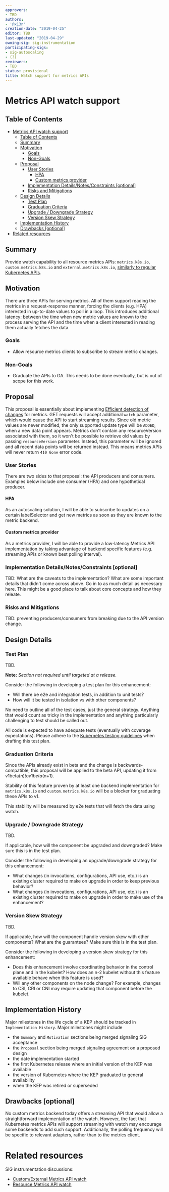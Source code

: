 ```yaml
---
approvers:
- TBD
authors:
- '@x13n'
creation-date: "2019-04-25"
editor: TBD
last-updated: "2019-04-29"
owning-sig: sig-instrumentation
participating-sigs:
- sig-autoscaling
- (?)
reviewers:
- TBD
status: provisional
title: Watch support for metrics APIs
---
```

# Metrics API watch support

## Table of Contents

 * [Metrics API watch support](#metrics-api-watch-support)
    * [Table of Contents](#table-of-contents)
    * [Summary](#summary)
    * [Motivation](#motivation)
       * [Goals](#goals)
       * [Non-Goals](#non-goals)
    * [Proposal](#proposal)
       * [User Stories](#user-stories)
          * [HPA](#hpa)
          * [Custom metrics provider](#custom-metrics-provider)
       * [Implementation Details/Notes/Constraints [optional]](#implementation-detailsnotesconstraints-optional)
       * [Risks and Mitigations](#risks-and-mitigations)
    * [Design Details](#design-details)
       * [Test Plan](#test-plan)
       * [Graduation Criteria](#graduation-criteria)
       * [Upgrade / Downgrade Strategy](#upgrade--downgrade-strategy)
       * [Version Skew Strategy](#version-skew-strategy)
    * [Implementation History](#implementation-history)
    * [Drawbacks [optional]](#drawbacks-optional)
 * [Related resources](#related-resources)

## Summary

Provide watch capability to all resource metrics APIs: `metrics.k8s.io`,
`custom.metrics.k8s.io` and `external.metrics.k8s.io`, [similarly to regular
Kubernetes APIs](https://kubernetes.io/docs/reference/using-api/api-concepts/#efficient-detection-of-changes).

## Motivation

There are three APIs for serving metrics. All of them support reading the
metrics in a request-response manner, forcing the clients (e.g. HPA) interested
in up-to-date values to poll in a loop. This introduces additional latency:
between the time when new metric values are known to the process serving the
API and the time when a client interested in reading them actually fetches the
data.

### Goals

- Allow resource metrics clients to subscribe to stream metric changes.

### Non-Goals

- Graduate the APIs to GA. This needs to be done eventually, but is out of scope
  for this work.

## Proposal

This proposal is essentially about implementing [Efficient detection of
changes](https://kubernetes.io/docs/reference/using-api/api-concepts/#efficient-detection-of-changes)
for metrics. GET requests will accept additional `watch` parameter, which would
cause the API to start streaming results. Since old metric values are never
modified, the only supported update type will be `ADDED`, when a new data point
appears. Metrics don't contain any resourceVersion associated with them, so it
won't be possible to retrieve old values by passing `resourceVersion` parameter.
Instead, this parameter will be ignored and all recent data points will be
returned instead. This means metrics APIs will never return `410 Gone` error
code.

### User Stories

There are two sides to that proposal: the API producers and consumers. Examples
below include one consumer (HPA) and one hypothetical producer.

#### HPA

As an autoscaling solution, I will be able to subscribe to updates on a certain
labelSelector and get new metrics as soon as they are known to the metric
backend.

#### Custom metrics provider

As a metrics provider, I will be able to provide a low-latency Metrics API
implementation by taking advantage of backend specific features (e.g. streaming
APIs or known best polling interval).

### Implementation Details/Notes/Constraints [optional]

TBD:
What are the caveats to the implementation?
What are some important details that didn't come across above.
Go in to as much detail as necessary here.
This might be a good place to talk about core concepts and how they releate.

### Risks and Mitigations

TBD: preventing producers/consumers from breaking due to the API version change.

## Design Details

### Test Plan

TBD.

**Note:** *Section not required until targeted at a release.*

Consider the following in developing a test plan for this enhancement:
- Will there be e2e and integration tests, in addition to unit tests?
- How will it be tested in isolation vs with other components?

No need to outline all of the test cases, just the general strategy.
Anything that would count as tricky in the implementation and anything particularly challenging to test should be called out.

All code is expected to have adequate tests (eventually with coverage expectations).
Please adhere to the [Kubernetes testing guidelines][testing-guidelines] when drafting this test plan.

[testing-guidelines]: https://git.k8s.io/community/contributors/devel/sig-testing/testing.md

### Graduation Criteria

Since the APIs already exist in beta and the change is backwards-compatible,
this proposal will be applied to the beta API, updating it from v1beta$(n) to
v1beta$(n+1).

Stability of this feature proven by at least one backend implementation for
`metrics.k8s.io` and `custom.metrics.k8s.io` will be a blocker for graduating
these APIs to v1.

This stability will be measured by e2e tests that will fetch the data using
watch.

### Upgrade / Downgrade Strategy

TBD.

If applicable, how will the component be upgraded and downgraded? Make sure this is in the test plan.

Consider the following in developing an upgrade/downgrade strategy for this enhancement:
- What changes (in invocations, configurations, API use, etc.) is an existing cluster required to make on upgrade in order to keep previous behavior?
- What changes (in invocations, configurations, API use, etc.) is an existing cluster required to make on upgrade in order to make use of the enhancement?

### Version Skew Strategy

TBD.

If applicable, how will the component handle version skew with other components? What are the guarantees? Make sure
this is in the test plan.

Consider the following in developing a version skew strategy for this enhancement:
- Does this enhancement involve coordinating behavior in the control plane and in the kubelet? How does an n-2 kubelet without this feature available behave when this feature is used?
- Will any other components on the node change? For example, changes to CSI, CRI or CNI may require updating that component before the kubelet.

## Implementation History

Major milestones in the life cycle of a KEP should be tracked in `Implementation History`.
Major milestones might include

- the `Summary` and `Motivation` sections being merged signaling SIG acceptance
- the `Proposal` section being merged signaling agreement on a proposed design
- the date implementation started
- the first Kubernetes release where an initial version of the KEP was available
- the version of Kubernetes where the KEP graduated to general availability
- when the KEP was retired or superseded

## Drawbacks [optional]

No custom metrics backend today offers a streaming API that would allow a
straightforward implementation of the watch. However, the fact that Kubernetes
metrics APIs will support streaming with watch may encourage some backends to
add such support. Additionally, the polling frequency will be specific to
relevant adapters, rather than to the metrics client.

# Related resources

SIG instrumentation discussions:
- [Custom/External Metrics API watch](https://groups.google.com/forum/#!topic/kubernetes-sig-instrumentation/nJvDyIwDgu8)
- [Resource Metrics API watch](https://groups.google.com/d/msg/kubernetes-sig-instrumentation/_b6c0oyPLJA/Y4rMQTBDAgAJ)